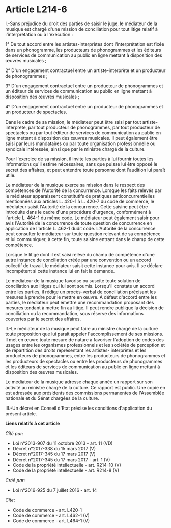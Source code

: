 # Article L214-6

I.-Sans préjudice du droit des parties de saisir le juge, le médiateur de la musique est chargé d'une mission de conciliation
pour tout litige relatif à l'interprétation ou à l'exécution : 

1° De tout accord entre les artistes-interprètes dont l'interprétation est fixée dans un phonogramme, les producteurs de
phonogrammes et les éditeurs de services de communication au public en ligne mettant à disposition des œuvres musicales ; 

2° D'un engagement contractuel entre un artiste-interprète et un producteur de phonogrammes ; 

3° D'un engagement contractuel entre un producteur de phonogrammes et un éditeur de services de communication au public en
ligne mettant à disposition des œuvres musicales ; 

4° D'un engagement contractuel entre un producteur de phonogrammes et un producteur de spectacles. 

Dans le cadre de sa mission, le médiateur peut être saisi par tout artiste-interprète, par tout producteur de phonogrammes,
par tout producteur de spectacles ou par tout éditeur de services de communication au public en ligne mettant à disposition
des œuvres musicales. Il peut également être saisi par leurs mandataires ou par toute organisation professionnelle ou
syndicale intéressée, ainsi que par le ministre chargé de la culture. 

Pour l'exercice de sa mission, il invite les parties à lui fournir toutes les informations qu'il estime nécessaires, sans que
puisse lui être opposé le secret des affaires, et peut entendre toute personne dont l'audition lui paraît utile. 

Le médiateur de la musique exerce sa mission dans le respect des compétences de l'Autorité de la concurrence. Lorsque les
faits relevés par le médiateur apparaissent constitutifs de pratiques anticoncurrentielles mentionnées aux articles L. 420-1
à L. 420-7 du code de commerce, le médiateur saisit l'Autorité de la concurrence. Cette saisine peut être introduite dans le
cadre d'une procédure d'urgence, conformément à l'article L. 464-1 du même code. Le médiateur peut également saisir pour avis
l'Autorité de la concurrence de toute question de concurrence en application de l'article L. 462-1 dudit code. L'Autorité de
la concurrence peut consulter le médiateur sur toute question relevant de sa compétence et lui communiquer, à cette fin,
toute saisine entrant dans le champ de cette compétence. 

Lorsque le litige dont il est saisi relève du champ de compétence d'une autre instance de conciliation créée par une
convention ou un accord collectif de travail, le médiateur saisit cette instance pour avis. Il se déclare incompétent si
cette instance lui en fait la demande. 

Le médiateur de la musique favorise ou suscite toute solution de conciliation aux litiges qui lui sont soumis. Lorsqu'il
constate un accord entre les parties, il rédige un procès-verbal de conciliation précisant les mesures à prendre pour le
mettre en œuvre. A défaut d'accord entre les parties, le médiateur peut émettre une recommandation proposant des mesures
tendant à mettre fin au litige. Il peut rendre publique la décision de conciliation ou la recommandation, sous réserve des
informations couvertes par le secret des affaires. 

II.-Le médiateur de la musique peut faire au ministre chargé de la culture toute proposition que lui paraît appeler
l'accomplissement de ses missions. Il met en œuvre toute mesure de nature à favoriser l'adoption de codes des usages entre
les organismes professionnels et les sociétés de perception et de répartition des droits représentant les artistes-
interprètes et les producteurs de phonogrammes, entre les producteurs de phonogrammes et les producteurs de spectacles ou
entre les producteurs de phonogrammes et les éditeurs de services de communication au public en ligne mettant à disposition
des œuvres musicales. 

Le médiateur de la musique adresse chaque année un rapport sur son activité au ministre chargé de la culture. Ce rapport est
public. Une copie en est adressée aux présidents des commissions permanentes de l'Assemblée nationale et du Sénat chargées de
la culture. 

III.-Un décret en Conseil d'Etat précise les conditions d'application du présent article.

**Liens relatifs à cet article**

_Cité par_:

  - Loi n°2013-907 du 11 octobre 2013 - art. 11 (VD)
  - Décret n°2017-338 du 15 mars 2017 (V)
  - Décret n°2017-345 du 17 mars 2017 (V)
  - Décret n°2017-345 du 17 mars 2017 - art. 1 (V)
  - Code de la propriété intellectuelle - art. R214-10 (V)
  - Code de la propriété intellectuelle - art. R214-8 (V)

_Créé par_:

  - Loi n°2016-925 du 7 juillet 2016 - art. 14

_Cite_:

  - Code de commerce - art. L420-1
  - Code de commerce - art. L462-1 (V)
  - Code de commerce - art. L464-1 (V)
